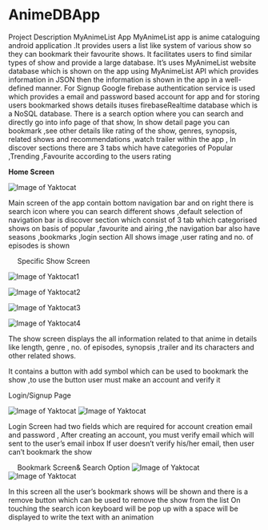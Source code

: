 # AnimeDBApp
Project Description
MyAnimeList App
MyAnimeList app is anime  cataloguing android application .It provides users a list like system of various show so they can bookmark their favourite shows. It facilitates users to find similar types of show and provide a large database.
It’s uses MyAnimeList website database which is shown on the app using MyAnimeList API which provides information in JSON then the information is  shown in  the app in a well-defined manner.
For Signup  Google firebase authentication service is used which provides a email and password based account for app and for storing users bookmarked shows details ituses firebaseRealtime database which is a NoSQL database.
There is a search option where you can search and directly go into info page of that show, In show detail page you can bookmark ,see other details like rating of the show, genres, synopsis, related shows and recommendations ,watch trailer within the app ,
In discover sections there are 3 tabs which have categories of Popular ,Trending ,Favourite according to the users rating
 


**Home Screen**


![Image of Yaktocat](App_Screenshots/HomeScreen2.jpg)

 
Main screen of the app contain bottom navigation bar and on right there is search icon  where you can search different shows ,default selection of navigation  bar is discover section which consist of 3 tab which categorised  shows on basis of popular ,favourite and airing ,the navigation bar also have seasons ,bookmarks ,login section
All shows image ,user rating and no. of episodes is shown

 
Specific Show Screen



![Image of Yaktocat1](App_Screenshots/show1.png)

![Image of Yaktocat2](App_Screenshots/show2.jpg)

![Image of Yaktocat3](App_Screenshots/show3.jpg)


![Image of Yaktocat4](App_Screenshots/show4.jpg)































The show screen displays the all information related to that anime in details like length, genre , no. of episodes, synopsis ,trailer and its characters and other related shows. 

It contains a button with add symbol which can be used to bookmark the show ,to use the button user must make an account and verify it

Login/Signup Page

![Image of Yaktocat](App_Screenshots/signup&login1.png)
![Image of Yaktocat](App_Screenshots/signup&login2.png)











Login Screen  had two fields which are required for account creation email and password ,
After creating an account, you must verify email which will sent to the user’s email inbox
If user doesn’t verify his/her email, then user can’t bookmark the show

 
Bookmark Screen& Search Option
![Image of Yaktocat](App_Screenshots/bookmarkScreen.png)
![Image of Yaktocat](App_Screenshots/SearchScreen.png)






















In this screen all the user’s bookmark shows will be shown and there is a remove button which can be used to remove the show from the list
On touching the search icon keyboard will be pop up with a space will be displayed to write the text with an animation 
 
